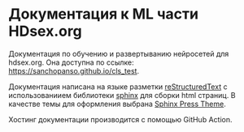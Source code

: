 # Документация к ML части HDsex.org

Документация по обучению и развертыванию нейросетей для hdsex.org.
Она доступна по ссылке: https://sanchopanso.github.io/cls_test.

Документация написана на языке разметки 
[reStructuredText](https://www.sphinx-doc.org/en/master/usage/restructuredtext/index.html) 
с использованиием библиотеки [sphinx](https://www.sphinx-doc.org/en/master/index.html)
для сборки html страниц.
В качеcтве темы для оформления выбрана 
[Sphinx Press Theme](https://sphinx-themes.org/sample-sites/sphinx-press-theme/).

Хостинг документации производится с помощью GitHub Action.
